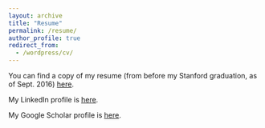 ```yaml
---
layout: archive
title: "Resume"
permalink: /resume/
author_profile: true
redirect_from:
  - /wordpress/cv/
---
```


You can find a copy of my resume (from before my Stanford graduation, as of Sept. 2016) [here](/files/resume.pdf).

My LinkedIn profile is [here](https://www.linkedin.com/in/andrefaraujo).

My Google Scholar profile is [here](http://scholar.google.com/citations?user=_ASUnDcAAAAJ&hl=en).

